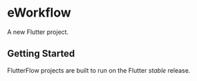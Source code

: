 # eWorkflow

A new Flutter project.

## Getting Started

FlutterFlow projects are built to run on the Flutter _stable_ release.
